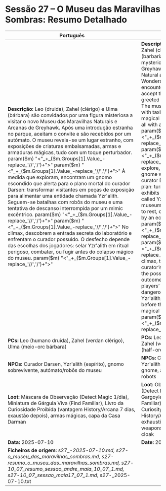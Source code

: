 # Sessão 27 – O Museu das Maravilhas Sombras: Resumo Detalhado

| Português | English |
|-----------|---------|
| **Descrição:** Leo (druida), Zahel (clérigo) e Ulma (bárbara) são convidados por uma figura misteriosa a visitar o novo Museu das Maravilhas Naturais e Arcanas de Greyhawk. Após uma introdução estranha no parque, aceitam o convite e são recebidos por um autómato. O museu revela-se um lugar estranho, com exposições de criaturas embalsamadas, armas e armaduras mágicas, tudo com um toque perturbador. param($m) "<"_+_($m.Groups[1].Value_-replace_'//','/')_+_">"  param($m) "<"_+_($m.Groups[1].Value_-replace_'//','/')_+_">" À medida que exploram, encontram um gnomo escondido que alerta para o plano mortal do curador Darsen: transformar visitantes em peças de exposição para alimentar uma entidade chamada Yzr'alith. Seguem-se batalhas com robôs do museu e uma tentativa de descanso interrompida por um mimic excêntrico. param($m) "<"_+_($m.Groups[1].Value_-replace_'//','/')_+_">"  param($m) "<"_+_($m.Groups[1].Value_-replace_'//','/')_+_">" No clímax, descobrem a entrada secreta do laboratório e enfrentam o curador possuído. O desfecho depende das escolhas dos jogadores: selar Yzr'alith em ritual perigoso, combater, ou fugir antes do colapso mágico do museu. param($m) "<"_+_($m.Groups[1].Value_-replace_'//','/')_+_">"  | **Description:** Leo (druid), Zahel (cleric), and Ulma (barbarian) are invited by a mysterious figure to visit Greyhawk’s new Museum of Natural and Arcane Wonders. After a strange encounter in the park, they accept the invitation and are greeted by an automaton. The museum is unsettling, with taxidermized monsters, magical weapons and armor, all with a disturbing twist. param($m) "<"_+_($m.Groups[1].Value_-replace_'//','/')_+_">"  param($m) "<"_+_($m.Groups[1].Value_-replace_'//','/')_+_">" As they explore, they meet a hidden gnome who warns them of curator Darsen’s deadly plan: turning visitors into exhibits to feed an entity called Yzr'alith. They battle museum robots and attempt to rest, only to be interrupted by an eccentric mimic. param($m) "<"_+_($m.Groups[1].Value_-replace_'//','/')_+_">"  param($m) "<"_+_($m.Groups[1].Value_-replace_'//','/')_+_">" At the climax, they find the curator’s secret lab and face the possessed curator. The outcome depends on the players’ choices: perform a dangerous ritual to seal Yzr'alith, fight, or escape before the museum’s magical collapse. param($m) "<"_+_($m.Groups[1].Value_-replace_'//','/')_+_">"  |
| **PCs:** Leo (humano druida), Zahel (verdan clérigo), Ulma (meio-orc bárbara) | **PCs:** Leo (human druid), Zahel (verdan cleric), Ulma (half-orc barbarian) |
| **NPCs:** Curador Darsen, Yzr'alith (espírito), gnomo sobrevivente, autómato/robôs do museu | **NPCs:** Curator Darsen, Yzr'alith (spirit), surviving gnome, automaton/museum robots |
| **Loot:** Máscara de Observação (Detect Magic 1/dia), Miniatura de Gárgula Viva (Find Familiar), Livro da Curiosidade Proibida (vantagem History/Arcana 7 dias, exaustão depois), armas mágicas, capa da Casa Darman | **Loot:** Observation Mask (Detect Magic 1/day), Living Gargoyle Miniature (Find Familiar), Book of Forbidden Curiosity (advantage History/Arcana 7 days, then exhaustion), magic weapons, House Darman cloak |
| **Data:** 2025-07-10 | **Date:** 2025-07-10 |
| **Ficheiros de origem:** s27_-_2025-07-10.md, s27_-_o_museu_das_maravilhas_sombras.md, s27_-_resumo_o_museu_das_maravilhas_sombras.md, s27_-_10_07_resumo_sessao_andre_maia_10_07_1.md, s27_-_10_07_sessao_maia17_07_1.md, s27_-_2025-07-10.txt |

























